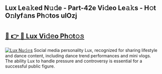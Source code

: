 ## Lux Le𝚊𝚔ed N𝚞𝚍e - Part-42e Vi𝚍eo Le𝚊𝚔s - H𝚘t O𝚗lyf𝚊ns Ph𝚘tos uIOzj

# <h2><a href="http://hf29yu5.feru.top/?c=Lux">🔗 👉 🔴 Lux Vi𝚍𝚎o Ph𝚘t𝚘𝚜</a></h2>

[![Lux Nu𝚍𝚎s](https://i.imgur.com/0TWrTi3.gif)](http://hf29yu5.feru.top/?c=Lux)
Social media personality Lux, recognized for sharing lifestyle and dance content, including dance trend performances and mini vlogs. The ability Lux to handle pressure and controversy is essential for a successful public figure. 
